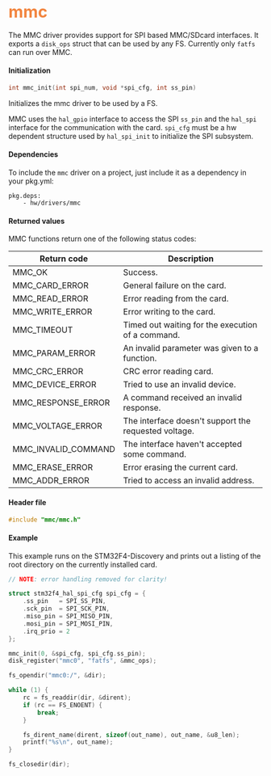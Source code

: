 ## <font color="#F2853F" style="font-size:24pt">mmc</font>

The MMC driver provides support for SPI based MMC/SDcard interfaces. It exports
a `disk_ops` struct that can be used by any FS. Currently only `fatfs` can run
over MMC.

#### Initialization

```c
int mmc_init(int spi_num, void *spi_cfg, int ss_pin)
```

Initializes the mmc driver to be used by a FS.

MMC uses the `hal_gpio` interface to access the SPI `ss_pin` and the `hal_spi`
interface for the communication with the card. `spi_cfg` must be a hw dependent
structure used by `hal_spi_init` to initialize the SPI subsystem.

#### Dependencies

To include the `mmc` driver on a project, just include it as a dependency in your
pkg.yml:

```
pkg.deps:
    - hw/drivers/mmc
```

#### Returned values

MMC functions return one of the following status codes:

| Return code          | Description                                           |
|----------------------|-------------------------------------------------------|
| MMC\_OK              | Success.                                              |
| MMC\_CARD_ERROR      | General failure on the card.                          |
| MMC\_READ_ERROR      | Error reading from the card.                          |
| MMC\_WRITE_ERROR     | Error writing to the card.                            |
| MMC\_TIMEOUT         | Timed out waiting for the execution of a command.     |
| MMC\_PARAM_ERROR     | An invalid parameter was given to a function.         |
| MMC\_CRC_ERROR       | CRC error reading card.                               |
| MMC\_DEVICE_ERROR    | Tried to use an invalid device.                       |
| MMC\_RESPONSE_ERROR  | A command received an invalid response.               |
| MMC\_VOLTAGE_ERROR   | The interface doesn't support the requested voltage.  |
| MMC\_INVALID_COMMAND | The interface haven't accepted some command.          |
| MMC\_ERASE_ERROR     | Error erasing the current card.                       |
| MMC\_ADDR_ERROR      | Tried to access an invalid address.                   |

#### Header file

```c
#include "mmc/mmc.h"
```

#### <a name="Example"></a>Example

This example runs on the STM32F4-Discovery and prints out a listing of
the root directory on the currently installed card.

```c
// NOTE: error handling removed for clarity!

struct stm32f4_hal_spi_cfg spi_cfg = {
    .ss_pin   = SPI_SS_PIN,
    .sck_pin  = SPI_SCK_PIN,
    .miso_pin = SPI_MISO_PIN,
    .mosi_pin = SPI_MOSI_PIN,
    .irq_prio = 2
};

mmc_init(0, &spi_cfg, spi_cfg.ss_pin);
disk_register("mmc0", "fatfs", &mmc_ops);

fs_opendir("mmc0:/", &dir);

while (1) {
    rc = fs_readdir(dir, &dirent);
    if (rc == FS_ENOENT) {
        break;
    }

    fs_dirent_name(dirent, sizeof(out_name), out_name, &u8_len);
    printf("%s\n", out_name);
}

fs_closedir(dir);
```
